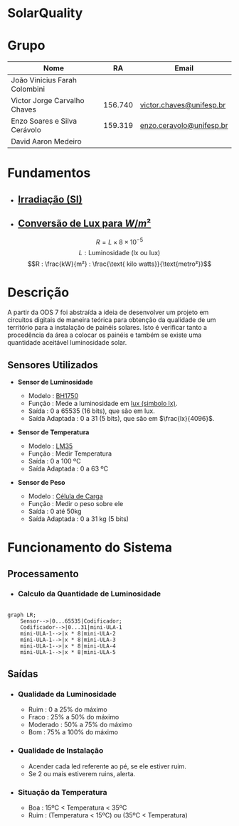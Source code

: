 # SolarQuality

# Grupo

| Nome                          | RA      | Email                    |
| ----------------------------- | ------- | ------------------------ |
| João Vinicius Farah Colombini |         |                          |
| Victor Jorge Carvalho Chaves  | 156.740 | victor.chaves@unifesp.br |
| Enzo Soares e Silva Cerávolo  | 159.319 | enzo.ceravolo@unifesp.br |
| David Aaron Medeiro           |         |                          |


# Fundamentos

- ## [Irradiação (SI)](https://en.wikipedia.org/wiki/Irradiance#:~:text=The%20SI%20unit%20of%20irradiance,to%20confusion%20with%20radiant%20intensity)

- ## [Conversão de Lux para $W/m²$](https://fenix.tecnico.ulisboa.pt/downloadFile/1970719973966843/MasterThesis_70481.pdf)

$$R = L \times 8 \times 10^{-5} $$
$$L :\text{Luminosidade (lx ou lux)}$$
$$R : \frac{kW}{m²} : \frac{\text{ kilo watts}}{\text{metro²}}$$


# Descrição

A partir da ODS 7 foi abstraída a ideia de desenvolver um projeto em circuitos digitais de maneira teórica para obtenção da qualidade de um território para a instalação de painéis solares. Isto é verificar tanto a procedência da área a colocar os painéis e também se existe uma quantidade aceitável luminosidade solar.

## **Sensores Utilizados**
- **Sensor de Luminosidade** 
    - Modelo : [BH1750](https://imasters.com.br/desenvolvimento/como-funciona-o-sensor-de-luz-bh1750)
    - Função : Mede a luminosidade em [lux (simbolo lx)](https://en.wikipedia.org/wiki/Lux).
    - Saída : 0 a 65535 (16 bits), que são em lux.
    - Saída Adaptada : 0 a 31 (5 bits), que são em $\frac{lx}{4096}$.

- **Sensor de Temperatura** 
  - Modelo : [LM35](https://blogmasterwalkershop.com.br/arduino/como-usar-com-arduino-sensor-de-temperatura-lm35)
  - Função : Medir Temperatura
  - Saída : 0 a 100 ºC
  - Saída Adaptada : 0 a 63 ºC

- **Sensor de Peso** 
  - Modelo : [Célula de Carga](https://www.robocore.net/tutoriais/celula-de-carga-hx711-com-arduino)
  - Função : Medir o peso sobre ele
  - Saída : 0 até 50kg
  - Saída Adaptada : 0 a 31 kg (5 bits)



# Funcionamento do Sistema

## Processamento


- ### Calculo da Quantidade de Luminosidade

```mermaid

graph LR;
    Sensor-->|0...65535|Codificador;
    Codificador-->|0...31|mini-ULA-1
    mini-ULA-1-->|x * 8|mini-ULA-2
    mini-ULA-1-->|x * 8|mini-ULA-3
    mini-ULA-1-->|x * 8|mini-ULA-4
    mini-ULA-1-->|x * 8|mini-ULA-5
```

## Saídas

- ### Qualidade da Luminosidade 
  - Ruim : 0 a 25% do máximo
  - Fraco : 25% a 50% do máximo
  - Moderado : 50% a 75% do máximo
  - Bom : 75% a 100% do máximo

- ### Qualidade de Instalação
  - Acender cada led referente ao pé, se ele estiver ruim.
  - Se 2 ou mais estiverem ruins, alerta.

- ### Situação da Temperatura
  - Boa : 15ºC < Temperatura < 35ºC
  - Ruim : (Temperatura < 15ºC) ou (35ºC < Temperatura)
